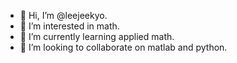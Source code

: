 - 👋 Hi, I’m @leejeekyo.
- 👀 I’m interested in math.
- 🌱 I’m currently learning applied math.
- 💞️ I’m looking to collaborate on matlab and python.

<!---
leejeekyo/leejeekyo is a ✨ special ✨ repository because its `README.md` (this file) appears on your GitHub profile.
You can click the Preview link to take a look at your changes.
--->
